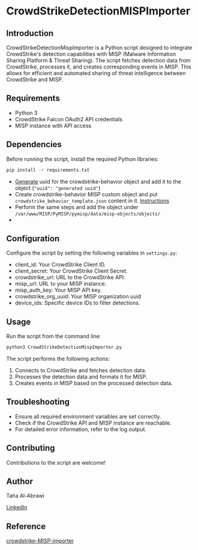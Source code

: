 # CrowdStrikeDetectionMISPImporter
## Introduction
CrowdStrikeDetectionMispImporter is a Python script designed to integrate CrowdStrike's detection capabilities with MISP (Malware Information Sharing Platform & Threat Sharing). The script fetches detection data from CrowdStrike, processes it, and creates corresponding events in MISP. This allows for efficient and automated sharing of threat intelligence between CrowdStrike and MISP.

## Requirements
- Python 3
- CrowdStrike Falcon OAuth2 API credentials
- MISP instance with API access

## Dependencies
Before running the script, install the required Python libraries:

```bash
pip install -r requirements.txt
```
- [Generate](https://www.uuidgenerator.net/) uuid for the crowdstrike-behavior object and add it to the object (`"uuid": "generated uuid"`) 
- Create crowdstrike-behavior MISP custom object and put `crowdstrike_behavior_template.json` content in it. [Instructions](https://www.misp-project.org/2021/03/17/MISP-Objects-101.html/)
- Perform the same steps and add the object under `/var/www/MISP/PyMISP/pymisp/data/misp-objects/objects/`
- 
## Configuration
Configure the script by setting the following variables in `settings.py`:

- client_id: Your CrowdStrike Client ID.
- client_secret: Your CrowdStrike Client Secret.
- crowdstrike_url: URL to the CrowdStrike API.
- misp_url: URL to your MISP instance.
- misp_auth_key: Your MISP API key.
- crowdstrike_org_uuid: Your MISP organization uuid
- device_ids: Specific device IDs to filter detections.

## Usage
Run the script from the command line:

```bash
python3 CrowdStrikeDetectionMispImporter.py
```

The script performs the following actions:

1. Connects to CrowdStrike and fetches detection data.
2. Processes the detection data and formats it for MISP.
3. Creates events in MISP based on the processed detection data.

## Troubleshooting
- Ensure all required environment variables are set correctly.
- Check if the CrowdStrike API and MISP instance are reachable.
- For detailed error information, refer to the log output.

## Contributing
Contributions to the script are welcome!

## Author
Taha Al-Abrawi

[LinkedIn](www.linkedin.com/in/taha-al-abrawi-791029215)

## Reference

[crowdstrike-MISP-importer](https://www.crowdstrike.com/resources/community-tools/crowdstrike-MISP-importer/)
